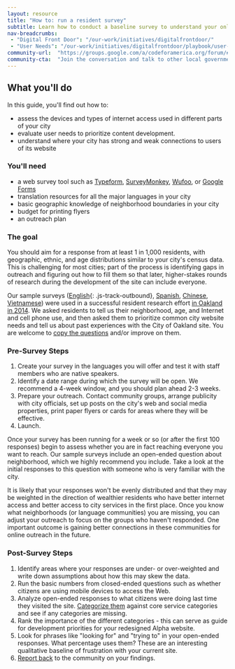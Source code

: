 ```yaml
---
layout: resource
title: "How to: run a resident survey"
subtitle: Learn how to conduct a baseline survey to understand your online residents' needs. 
nav-breadcrumbs:
 - "Digital Front Door": "/our-work/initiatives/digitalfrontdoor/"
 - "User Needs": "/our-work/initiatives/digitalfrontdoor/playbook/user-needs/"
community-url:	"https://groups.google.com/a/codeforamerica.org/forum/#!forum/digital-front-door"
community-cta:	"Join the conversation and talk to other local government staff in our Digital Front Door community."
---
```



## What you'll do
In this guide, you'll find out how to:

* assess the devices and types of internet access used in different parts of your city
* evaluate user needs to prioritize content development.
* understand where your city has strong and weak connections to users of its website

### You'll need

* a web survey tool such as [Typeform](http://www.typeform.com/), [SurveyMonkey](https://www.surveymonkey.com/), [Wufoo](http://www.wufoo.com/), or [Google Forms](http://www.google.com/forms/about/)
* translation resources for all the major languages in your city
* basic geographic knowledge of neighborhood boundaries in your city
* budget for printing flyers 
* an outreach plan

### The goal
You should aim for a response from at least 1 in 1,000 residents, with geographic, ethnic, and age distributions similar to your city's census data. This is challenging for most cities; part of the process is identifying gaps in outreach and figuring out how to fill them so that later, higher-stakes rounds of research during the development of the site can include everyone.

Our sample surveys ([English](https://cfa.typeform.com/to/MhYKsI){: .js-track-outbound}, [Spanish](https://cfa.typeform.com/to/Rvmkom), [Chinese](https://cfa.typeform.com/to/bVjqMZ), [Vietnamese](https://cfa.typeform.com/to/ifptbR)) were used in a successful resident research effort [in Oakland in 2014](http://www2.oaklandnet.com/Government/o/CityAdministration/OAK049224). We asked residents to tell us their neighborhood, age, and Internet and cell phone use, and then asked them to prioritize common city website needs and tell us about past experiences with the City of Oakland site. You are welcome to [copy the questions](https://cfa.typeform.com/to/MhYKsI) and/or improve on them. 

### Pre-Survey Steps
1. Create your survey in the languages you will offer and test it with staff members who are native speakers.
2. Identify a date range during which the survey will be open. We recommend a 4-week window, and you should plan ahead 2-3 weeks.
3. Prepare your outreach. Contact community groups, arrange publicity with city officials, set up posts on the city's web and social media properties, print paper flyers or cards for areas where they will be effective.
4. Launch.

Once your survey has been running for a week or so (or after the first 100 responses) begin to assess whether you are in fact reaching everyone you want to reach. Our sample surveys include an open-ended question about neighborhood, which we highly recommend you include. Take a look at the initial responses to this question with someone who is very familiar with the city. 

It is likely that your responses won't be evenly distributed and that they may be weighted in the direction of wealthier residents who have better internet access and better access to city services in the first place. Once you know what neighborhoods (or language communities) you are missing, you can adjust your outreach to focus on the groups who haven't responded. One important outcome is gaining better connections in these communities for online outreach in the future.

### Post-Survey Steps
1. Identify areas where your responses are under- or over-weighted and write down assumptions about how this may skew the data.
2. Run the basic numbers from closed-ended questions such as whether citizens are using mobile devices to access the Web. 
3. Analyze open-ended responses to what citizens were doing last time they visited the site. [Categorize them](http://digifrodo.tumblr.com/post/78143740800/city-website-faq-top-pages-inventory) against core service categories and see if any categories are missing. 
4. Rank the importance of the different categories - this can serve as guide for development priorities for your redesigned Alpha website.
5. Look for phrases like "looking for" and "trying to" in your open-ended responses. What percentage uses them? These are an interesting qualitative baseline of frustration with your current site.
6. [Report back](http://digifrodo.tumblr.com/post/101788428227/what-are-people-looking-for-on-city-websites) to the community on your findings.

